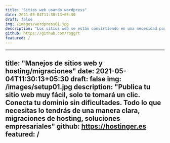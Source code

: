 ```yaml
---
title: "Sitios web usando wordpress"
date: 2021-05-04T11:30:13+05:30
draft: false
img: /images/wordpress01.jpg
description: "Los sitios web se están convirtiendo en una necesidad para todas las empresas, organizaciones o incluso proyectos personales. Para iniciar un sitio web, WordPress se ha convertido en una de las plataformas más populares. Sin embargo, no todos saben cómo crear una página web en WordPress. Si este es tu caso, no te preocupes, este tutorial te ayudará a completar el proceso con facilidad"
github: https://github.com/roggrt
featured: /
---
```

---
title: "Manejos de sitios web y hosting/migraciones"
date: 2021-05-04T11:30:13+05:30
draft: false
img: /images/setup01.jpg
description: "Publica tu sitio web muy fácil, solo te tomará un clic. Conecta tu dominio sin dificultades. Todo lo que necesitas lo tendrás de una manera clara, migraciones de hosting, soluciones empresariales"
github: https://hostinger.es
featured: /
---

